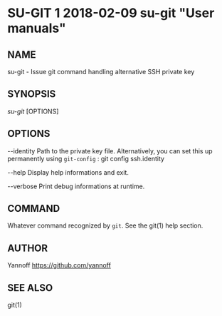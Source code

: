 SU-GIT 1 2018-02-09 su-git "User manuals"
====

## NAME

su-git - Issue git command handling alternative SSH private key

## SYNOPSIS

 *su-git* [OPTIONS] <command>

## OPTIONS

--identity <file>         Path to the private key file. 
Alternatively, you can set this up permanently using `git-config` : git config ssh.identity <file>

--help                    Display help informations and exit.

--verbose                 Print debug informations at runtime.

## COMMAND

Whatever command recognized by `git`. See the git(1) help section.

## AUTHOR

Yannoff <https://github.com/yannoff>

## SEE ALSO

git(1)
